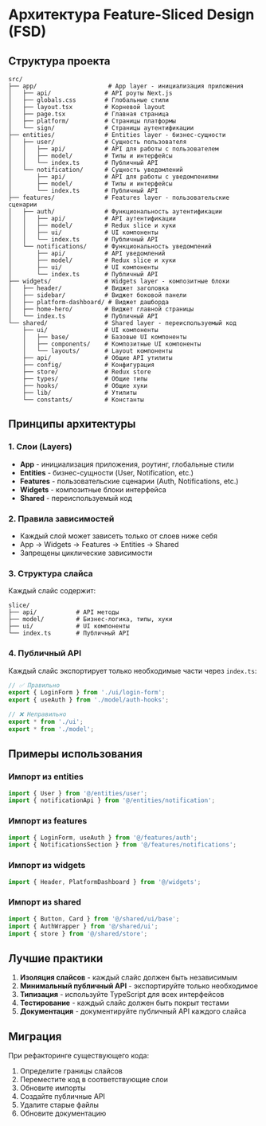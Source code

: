 # Архитектура Feature-Sliced Design (FSD)

## Структура проекта

```
src/
├── app/                    # App layer - инициализация приложения
│   ├── api/               # API роуты Next.js
│   ├── globals.css        # Глобальные стили
│   ├── layout.tsx         # Корневой layout
│   ├── page.tsx           # Главная страница
│   ├── platform/          # Страницы платформы
│   └── sign/              # Страницы аутентификации
├── entities/              # Entities layer - бизнес-сущности
│   ├── user/              # Сущность пользователя
│   │   ├── api/           # API для работы с пользователем
│   │   ├── model/         # Типы и интерфейсы
│   │   └── index.ts       # Публичный API
│   └── notification/      # Сущность уведомлений
│       ├── api/           # API для работы с уведомлениями
│       ├── model/         # Типы и интерфейсы
│       └── index.ts       # Публичный API
├── features/              # Features layer - пользовательские сценарии
│   ├── auth/              # Функциональность аутентификации
│   │   ├── api/           # API аутентификации
│   │   ├── model/         # Redux slice и хуки
│   │   ├── ui/            # UI компоненты
│   │   └── index.ts       # Публичный API
│   └── notifications/     # Функциональность уведомлений
│       ├── api/           # API уведомлений
│       ├── model/         # Redux slice и хуки
│       ├── ui/            # UI компоненты
│       └── index.ts       # Публичный API
├── widgets/               # Widgets layer - композитные блоки
│   ├── header/            # Виджет заголовка
│   ├── sidebar/           # Виджет боковой панели
│   ├── platform-dashboard/ # Виджет дашборда
│   ├── home-hero/         # Виджет главной страницы
│   └── index.ts           # Публичный API
└── shared/                # Shared layer - переиспользуемый код
    ├── ui/                # UI компоненты
    │   ├── base/          # Базовые UI компоненты
    │   ├── components/    # Композитные UI компоненты
    │   └── layouts/       # Layout компоненты
    ├── api/               # Общие API утилиты
    ├── config/            # Конфигурация
    ├── store/             # Redux store
    ├── types/             # Общие типы
    ├── hooks/             # Общие хуки
    ├── lib/               # Утилиты
    └── constants/         # Константы
```

## Принципы архитектуры

### 1. Слои (Layers)

- **App** - инициализация приложения, роутинг, глобальные стили
- **Entities** - бизнес-сущности (User, Notification, etc.)
- **Features** - пользовательские сценарии (Auth, Notifications, etc.)
- **Widgets** - композитные блоки интерфейса
- **Shared** - переиспользуемый код

### 2. Правила зависимостей

- Каждый слой может зависеть только от слоев ниже себя
- App → Widgets → Features → Entities → Shared
- Запрещены циклические зависимости

### 3. Структура слайса

Каждый слайс содержит:

```
slice/
├── api/           # API методы
├── model/         # Бизнес-логика, типы, хуки
├── ui/            # UI компоненты
└── index.ts       # Публичный API
```

### 4. Публичный API

Каждый слайс экспортирует только необходимые части через `index.ts`:

```typescript
// ✅ Правильно
export { LoginForm } from './ui/login-form';
export { useAuth } from './model/auth-hooks';

// ❌ Неправильно
export * from './ui';
export * from './model';
```

## Примеры использования

### Импорт из entities

```typescript
import { User } from '@/entities/user';
import { notificationApi } from '@/entities/notification';
```

### Импорт из features

```typescript
import { LoginForm, useAuth } from '@/features/auth';
import { NotificationsSection } from '@/features/notifications';
```

### Импорт из widgets

```typescript
import { Header, PlatformDashboard } from '@/widgets';
```

### Импорт из shared

```typescript
import { Button, Card } from '@/shared/ui/base';
import { AuthWrapper } from '@/shared/ui';
import { store } from '@/shared/store';
```

## Лучшие практики

1. **Изоляция слайсов** - каждый слайс должен быть независимым
2. **Минимальный публичный API** - экспортируйте только необходимое
3. **Типизация** - используйте TypeScript для всех интерфейсов
4. **Тестирование** - каждый слайс должен быть покрыт тестами
5. **Документация** - документируйте публичный API каждого слайса

## Миграция

При рефакторинге существующего кода:

1. Определите границы слайсов
2. Переместите код в соответствующие слои
3. Обновите импорты
4. Создайте публичные API
5. Удалите старые файлы
6. Обновите документацию
